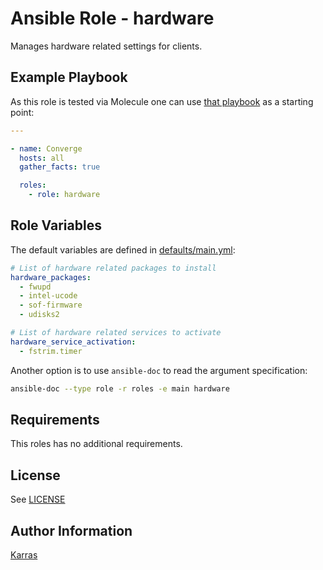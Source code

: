 # Ansible Role - hardware

Manages hardware related settings for clients.

## Example Playbook

As this role is tested via Molecule one can use [that
playbook](./molecule/default/converge.yml) as a starting point:

```yaml
---

- name: Converge
  hosts: all
  gather_facts: true

  roles:
    - role: hardware
```

## Role Variables

The default variables are defined in [defaults/main.yml](./defaults/main.yml):

```yaml
# List of hardware related packages to install
hardware_packages:
  - fwupd
  - intel-ucode
  - sof-firmware
  - udisks2

# List of hardware related services to activate
hardware_service_activation:
  - fstrim.timer
```

Another option is to use `ansible-doc` to read the argument specification:

```sh
ansible-doc --type role -r roles -e main hardware
```

## Requirements

This roles has no additional requirements.

## License

See [LICENSE](./LICENSE)

## Author Information

[Karras](https://github.com/karras)
